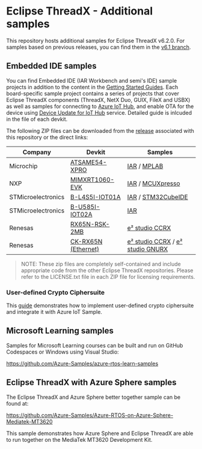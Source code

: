 # Eclipse ThreadX - Additional samples

This repository hosts additional samples for Eclipse ThreadX v6.2.0. For samples based on previous releases, you can find them in the [v6.1 branch](https://github.com/eclipse-threadx/samples/tree/v6.1).

## Embedded IDE samples

You can find Embedded IDE (IAR Workbench and semi's IDE) sample projects in addition to the content in the [Getting Started Guides](https://github.com/eclipse-threadx/getting-started). Each board-specific sample project contains a series of projects that cover Eclipse ThreadX components (ThreadX, NetX Duo, GUIX, FileX and USBX) as well as samples for connecting to [Azure IoT Hub](https://learn.microsoft.com/azure/iot-hub/), and enable OTA for the device using [Device Update for IoT Hub](https://learn.microsoft.com/azure/iot-hub-device-update/) service. Detailed guide is inlcuded in the file of each devkit.

The following ZIP files can be downloaded from the [release](https://github.com/eclipse-threadx/samples/releases) associated with this repository or the direct links:

|Company|Devkit|Samples|
|-|-|-|
| Microchip          | [ATSAME54-XPRO](https://www.microchip.com/en-us/development-tool/atsame54-xpro)               | [IAR](https://github.com/eclipse-threadx/samples/releases/download/v6.2_rel/Azure_RTOS_6.2_ATSAME54-XPRO_IAR_Samples_2021_11_30.zip) / [MPLAB](https://github.com/eclipse-threadx/samples/releases/download/v6.2_rel/Azure_RTOS_6.2_ATSAME54-XPRO_MPLab_Samples_2022_11_30.zip)                                                                                                                                                                                                                     |
| NXP                | [MIMXRT1060-EVK](https://www.nxp.com/design/development-boards/i-mx-evaluation-and-development-boards/i-mx-rt1060-evaluation-kit:MIMXRT1060-EVKB)              | [IAR](https://github.com/eclipse-threadx/samples/releases/download/v6.2_rel/Azure_RTOS_6.2_MIMXRT1060_IAR_Samples_2022_11_30.zip) / [MCUXpresso](https://github.com/eclipse-threadx/samples/releases/download/v6.2_rel/Azure_RTOS_6.2_MIMXRT1060_MCUXpresso_Samples_2022_11_30.zip)                                                                                                                                                                                                                 |                                                                                                                                                                                               |
| STMicroelectronics | [B-L4S5I-IOT01A](https://www.st.com/en/evaluation-tools/b-l4s5i-iot01a.html)              | [IAR](https://github.com/eclipse-threadx/samples/releases/download/v6.2_rel/Azure_RTOS_6.2_STM32L4+-DISCO_IAR_Samples_2022_11_30.zip) / [STM32CubeIDE](https://github.com/eclipse-threadx/samples/releases/download/v6.2_rel/Azure_RTOS_6.2_STM32L4+-DISCO_STM32CubeIDE_Samples_2022_11_30.zip)                                                                                                                                                                                                     |
| STMicroelectronics | [B-U585I-IOT02A](https://www.st.com/en/evaluation-tools/b-u585i-iot02a.html)              | [IAR](https://github.com/eclipse-threadx/samples/releases/download/v6.2_rel/Azure_RTOS_6.2_B-U585I-IOT02A_IAR_Samples_2022_12_10.zip)                                                                                                                                                                                                     |
| Renesas | [RX65N-RSK-2MB](https://www.renesas.com/us/en/products/microcontrollers-microprocessors/rx-32-bit-performance-efficiency-mcus/rx65n-2mb-starter-kit-plus-renesas-starter-kit-rx65n-2mb)              | [e² studio CCRX](https://github.com/eclipse-threadx/samples/releases/download/v6.2_rel/Azure_RTOS_6.2_Renesas_RX65N_RSK_2MB_e2studio_CCRX_Sample_2022_11_30.zip)                                                                                                                                                                                                |
| Renesas | [CK-RX65N (Ethernet)](https://www.renesas.com/us/en/products/microcontrollers-microprocessors/rx-32-bit-performance-efficiency-mcus/ck-rx65n-cloud-kit-based-rx65n-mcu-group)              | [e² studio CCRX](https://github.com/eclipse-threadx/samples/releases/download/v6.2_rel/Azure_RTOS_6.2_Renesas_CK_RX65N_e2studio_CCRX_Sample_2022_12_28.zip) / [e² studio GNURX](https://github.com/eclipse-threadx/samples/releases/download/v6.2_rel/Azure_RTOS_6.2_Renesas_CK_RX65N_e2studio_gnurx_Sample_2022_12_28.zip)                                                                                                                                                                                               |

> NOTE: These zip files are completely self-contained and include appropriate code from the other Eclipse ThreadX repositories. Please refer to the LICENSE.txt file in each ZIP file for licensing requirements.

### User-defined Crypto Ciphersuite

This [guide](./user-defined-ciphersuite.md) demonstrates how to implement user-defined crypto ciphersuite and integrate it with Azure IoT Sample.

## Microsoft Learning samples

Samples for Microsoft Learning courses can be built and run on GitHub Codespaces or Windows using Visual Studio:

https://github.com/Azure-Samples/azure-rtos-learn-samples

## Eclipse ThreadX with Azure Sphere samples

The Eclipse ThreadX and Azure Sphere better together sample can be found at:

https://github.com/Azure-Samples/Azure-RTOS-on-Azure-Sphere-Mediatek-MT3620

This sample demonstrates how Azure Sphere and Eclipse ThreadX are able to run together on the MediaTek MT3620 Development Kit.



